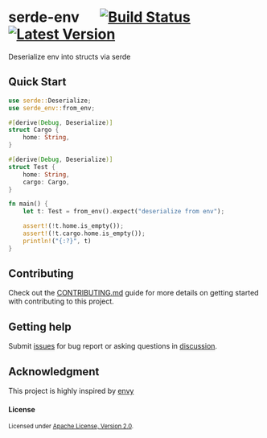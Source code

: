 # serde-env &emsp; [![Build Status]][actions] [![Latest Version]][crates.io]

[Build Status]: https://img.shields.io/github/workflow/status/Xuanwo/serde-env/CI/main
[actions]: https://github.com/Xuanwo/serde-env/actions?query=branch%3Amain
[Latest Version]: https://img.shields.io/crates/v/serde-env.svg
[crates.io]: https://crates.io/crates/serde-env

Deserialize env into structs via serde

## Quick Start

```rust
use serde::Deserialize;
use serde_env::from_env;

#[derive(Debug, Deserialize)]
struct Cargo {
    home: String,
}

#[derive(Debug, Deserialize)]
struct Test {
    home: String,
    cargo: Cargo,
}

fn main() {
    let t: Test = from_env().expect("deserialize from env");

    assert!(!t.home.is_empty());
    assert!(!t.cargo.home.is_empty());
    println!("{:?}", t)
}
```

## Contributing

Check out the [CONTRIBUTING.md](./CONTRIBUTING.md) guide for more details on getting started with contributing to this project.

## Getting help

Submit [issues](https://github.com/Xuanwo/serde-env/issues/new/choose) for bug report or asking questions in [discussion](https://github.com/Xuanwo/serde-env/discussions/new?category=q-a).

## Acknowledgment

This project is highly inspired by [envy](https://github.com/softprops/envy)

#### License

<sup>
Licensed under <a href="./LICENSE">Apache License, Version 2.0</a>.
</sup>

